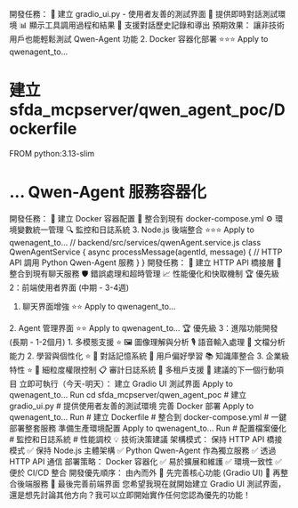 開發任務：
📝 建立 gradio_ui.py - 使用者友善的測試界面
🎨 提供即時對話測試環境
📊 顯示工具調用過程和結果
💾 支援對話歷史記錄和導出
預期效果： 讓非技術用戶也能輕鬆測試 Qwen-Agent 功能
2. Docker 容器化部署 ⭐⭐⭐
Apply to qwenagent_to...
# 建立 sfda_mcpserver/qwen_agent_poc/Dockerfile
FROM python:3.13-slim
# ... Qwen-Agent 服務容器化
開發任務：
🐳 建立 Docker 容器配置
🔧 整合到現有 docker-compose.yml
⚙️ 環境變數統一管理
🔍 監控和日誌系統
3. Node.js 後端整合 ⭐⭐⭐
Apply to qwenagent_to...
// backend/src/services/qwenAgent.service.js
class QwenAgentService {
  async processMessage(agentId, message) {
    // HTTP API 調用 Python Qwen-Agent 服務
  }
}
開發任務：
🔌 建立 HTTP API 橋接層
📡 整合到現有聊天服務
🛡️ 錯誤處理和超時管理
📈 性能優化和快取機制
🏆 優先級 2：前端使用者界面 (中期 - 3-4週)
1. 聊天界面增強 ⭐⭐
Apply to qwenagent_to...
<!-- frontend/src/views/chat/components/QwenChatPanel.vue -->
<template>
  <div class="qwen-chat-panel">
    <!-- 工具調用可視化 -->
    <!-- 思考過程顯示 -->
    <!-- 多輪對話記憶 -->
  </div>
</template>
2. Agent 管理界面 ⭐⭐
Apply to qwenagent_to...
<!-- frontend/src/views/admin/QwenAgentConfig.vue -->
<template>
  <div class="qwen-config">
    <!-- Qwen 模型選擇 -->
    <!-- 工具權限設定 -->
    <!-- 人格化配置 -->
  </div>
</template>
🏆 優先級 3：進階功能開發 (長期 - 1-2個月)
1. 多模態支援 ⭐
🖼️ 圖像理解與分析
🎙️ 語音輸入處理
📄 文檔分析能力
2. 學習與個性化 ⭐
🧠 對話記憶系統
🎯 用戶偏好學習
📚 知識庫整合
3. 企業級特性 ⭐
🔐 細粒度權限控制
📋 審計日誌系統
🏢 多租戶支援
🎯 建議的下一個行動項目
立即可執行（今天-明天）：
建立 Gradio UI 測試界面
Apply to qwenagent_to...
Run
cd sfda_mcpserver/qwen_agent_poc
# 建立 gradio_ui.py 
# 提供使用者友善的測試環境
完善 Docker 部署
Apply to qwenagent_to...
Run
# 建立 Dockerfile
# 整合到 docker-compose.yml
# 一鍵部署整套服務
準備生產環境配置
Apply to qwenagent_to...
Run
# 配置檔案優化
# 監控和日誌系統
# 性能調校
💡 技術決策建議
架構模式： 保持 HTTP API 橋接 模式
✅ 保持 Node.js 主體架構
✅ Python Qwen-Agent 作為獨立服務
✅ 透過 HTTP API 通信
部署策略： Docker 容器化
✅ 易於擴展和維護
✅ 環境一致性
✅ 便於 CI/CD 整合
開發優先順序： 由內而外
🥇 先完善核心功能 (Gradio UI)
🥈 再整合後端服務
🥉 最後完善前端界面
您希望我現在就開始建立 Gradio UI 測試界面，還是想先討論其他方向？我可以立即開始實作任何您認為優先的功能！